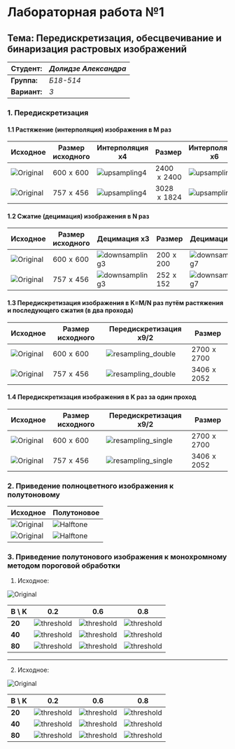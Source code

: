 # Лабораторная работа №1

## Тема: Передискретизация, обесцвечивание и бинаризация растровых изображений

|**Студент:**|*Долидзе Александра*|
|------------|--------------|
|**Группа:** |*Б18-514*     |
|**Вариант:**|*3*           |

### 1. Передискретизация

#### 1.1 Растяжение (интерполяция) изображения в M раз

|**Исходное**|**Размер исходного**| Интерполяция х4 | Размер | Интерполяция x6 | Размер |
|------------|--------------|------------|--------------|------------|--------------|
|![Original](original/spiral.jpg)| 600  x  600 | ![upsampling4](res/upsampling_spiral.jpg) | 2400  x  2400 | ![upsampling6](res/upsampling2_spiral.jpg) | 3600  x  3600 |
|![Original](original/colours.jpg)| 757  x  456 | ![upsampling4](res/upsampling_colours.jpg) | 3028  x  1824 | ![upsampling6](res/upsampling2_colours.jpg) | 4542  x  2736 |

#### 1.2 Сжатие (децимация) изображения в N раз

|**Исходное**|**Размер исходного**| Децимация х3 | Размер | Децимация x7 | Размер |
|------------|--------------|------------|--------------|------------|--------------|
|![Original](original/spiral.jpg)| 600  x  600 | ![downsampling3](res/downsampling2_spiral.jpg) | 200  x  200 | ![downsampling7](res/downsampling_spiral.jpg) | 86  x  86 |
|![Original](original/colours.jpg)| 757  x  456 | ![downsampling3](res/downsampling2_colours.jpg) | 252  x  152 | ![downsampling7](res/downsampling_colours.jpg) | 108  x  65 |


#### 1.3 Передискретизация изображения в K=M/N раз путём растяжения и последующего сжатия (в два прохода)

|**Исходное**|**Размер исходного**| Передискретизация х9/2 | Размер |
|------------|--------------|------------|--------------|
|![Original](original/spiral.jpg)| 600  x  600 | ![resampling_double](res/resampling_double_spiral.jpg) | 2700  x  2700 | 
|![Original](original/colours.jpg)| 757  x  456 | ![resampling_double](res/resampling_double_colours.jpg) | 3406  x  2052 | 


#### 1.4 Передискретизация изображения в K раз за один проход

|**Исходное**|**Размер исходного**| Передискретизация х9/2 | Размер |
|------------|--------------|------------|--------------|
|![Original](original/spiral.jpg)| 600  x  600 | ![resampling_single](res/resampling_single_spiral.jpg) | 2700  x  2700 | 
|![Original](original/colours.jpg)| 757  x  456 | ![resampling_single](res/resampling_single_colours.jpg) | 3406  x  2052 | 


### 2. Приведение полноцветного изображения к полутоновому

|**Исходное**|Полутоновое|
|------------|--------------|
|![Original](original/text.jpg)| ![Halftone](res/halftonetext.jpg)| 
|![Original](original/flowers.jpg)| ![Halftone](res/halftoneflowers.jpg) | 

### 3. Приведение полутонового изображения к монохромному методом пороговой обработки

1) Исходное:

![Original](res/text/downsampling_singletext.jpg)

|**B \ K**		|					0.2								   |					0.6				    			  |					0.8                                  |
|---------------|------------------------------------------------------|------------------------------------------------------|------------------------------------------------------|
|**20** 		|![threshold](res/text/threshold_b20_k0.2_text.jpg)|![threshold](res/text/threshold_b20_k0.6_text.jpg)|![threshold](res/text/threshold_b20_k0.8_text.jpg)|
|**40**			|![threshold](res/text/threshold_b40_k0.2_text.jpg)|![threshold](res/text/threshold_b40_k0.6_text.jpg)|![threshold](res/text/threshold_b40_k0.8_text.jpg)|
|**80**			|![threshold](res/text/threshold_b80_k0.2_text.jpg)|![threshold](res/text/threshold_b80_k0.6_text.jpg)|![threshold](res/text/threshold_b80_k0.8_text.jpg)|


---

2) Исходное:

![Original](res/flowers/downsampling_singleflowers.jpg)

|**B \ K**		|					0.2								   |					0.6				    			  |					0.8                                  |
|---------------|------------------------------------------------------|------------------------------------------------------|------------------------------------------------------|
|**20** 		|![threshold](res/flowers/threshold_b20_k0.2_flowers.jpg)|![threshold](res/flowers/threshold_b20_k0.6_flowers.jpg)|![threshold](res/flowers/threshold_b20_k0.8_flowers.jpg)|
|**40**			|![threshold](res/flowers/threshold_b40_k0.2_flowers.jpg)|![threshold](res/flowers/threshold_b40_k0.6_flowers.jpg)|![threshold](res/flowers/threshold_b40_k0.8_flowers.jpg)|
|**80**			|![threshold](res/flowers/threshold_b80_k0.2_flowers.jpg)|![threshold](res/flowers/threshold_b80_k0.6_flowers.jpg)|![threshold](res/flowers/threshold_b80_k0.8_flowers.jpg)|

